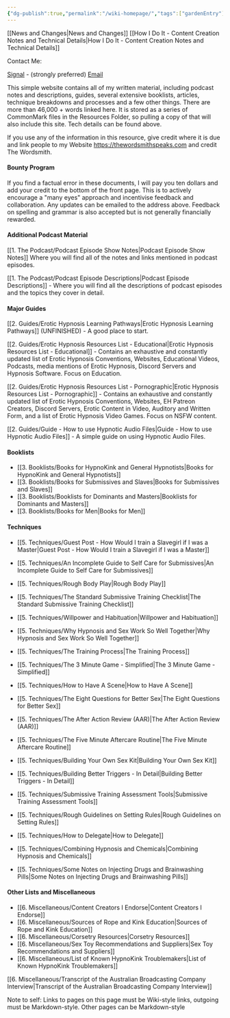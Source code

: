 ```yaml
---
{"dg-publish":true,"permalink":"/wiki-homepage/","tags":["gardenEntry"]}
---
```



[[News and Changes\|News and Changes]]
[[How I Do It - Content Creation Notes and Technical Details\|How I Do It - Content Creation Notes and Technical Details]]

Contact Me:

[Signal](https://signal.me/#eu/UcSdV3OwiCh4vVO8Yv0FtEe5xh4QHRiDd4ls6pLLG-I9k64oV-tEiL1fAiWYvCo9) - (strongly preferred)
[Email](mailto:thewordsmithspeaks@pm.me)

This simple website contains all of my written material, including podcast notes and descriptions, guides, several extensive booklists, articles, technique breakdowns and processes and a few other things. There are more than 46,000 + words linked here. It is stored as a series of CommonMark files in the Resources Folder, so pulling a copy of that will also include this site. Tech details can be found above.

If you use any of the information in this resource, give credit where it is due and link people to my Website https://thewordsmithspeaks.com and credit The Wordsmith.

#### Bounty Program

If you find a factual error in these documents, I will pay you ten dollars and add your credit to the bottom of the front page. This is to actively encourage a "many eyes" approach and incentivise feedback and collaboration. Any updates can be emailed to the address above. Feedback on spelling and grammar is also accepted but is not generally financially rewarded.

#### Additional Podcast Material

[[1. The Podcast/Podcast Episode Show Notes\|Podcast Episode Show Notes]] Where you will find all of the notes and links mentioned in podcast episodes.

[[1. The Podcast/Podcast Episode Descriptions\|Podcast Episode Descriptions]] - Where you will find all the descriptions of podcast episodes and the topics they cover in detail.

#### Major Guides

[[2. Guides/Erotic Hypnosis Learning Pathways\|Erotic Hypnosis Learning Pathways]] (UNFINISHED) - A good place to start.

[[2. Guides/Erotic Hypnosis Resources List - Educational\|Erotic Hypnosis Resources List - Educational]] - Contains an exhaustive and constantly updated list of Erotic Hypnosis Conventions, Websites, Educational Videos, Podcasts, media mentions of Erotic Hypnosis, Discord Servers and Hypnosis Software. Focus on Education.

[[2. Guides/Erotic Hypnosis Resources List - Pornographic\|Erotic Hypnosis Resources List - Pornographic]] - Contains an exhaustive and constantly updated list of Erotic Hypnosis Conventions, Websites, EH Patreon Creators, Discord Servers, Erotic Content in Video, Auditory and Written Form, and a list of Erotic Hypnosis Video Games. Focus on NSFW content.

[[2. Guides/Guide - How to use Hypnotic Audio Files\|Guide - How to use Hypnotic Audio Files]] - A simple guide on using Hypnotic Audio Files.

#### Booklists

- [[3. Booklists/Books for HypnoKink and General Hypnotists\|Books for HypnoKink and General Hypnotists]]
- [[3. Booklists/Books for Submissives and Slaves\|Books for Submissives and Slaves]]
- [[3. Booklists/Booklists for Dominants and Masters\|Booklists for Dominants and Masters]]
- [[3. Booklists/Books for Men\|Books for Men]]

#### Techniques

- [[5. Techniques/Guest Post - How Would I train a Slavegirl if I was a Master\|Guest Post - How Would I train a Slavegirl if I was a Master]]

- [[5. Techniques/An Incomplete Guide to Self Care for Submissives\|An Incomplete Guide to Self Care for Submissives]]

- [[5. Techniques/Rough Body Play\|Rough Body Play]]
- [[5. Techniques/The Standard Submissive Training Checklist\|The Standard Submissive Training Checklist]]
- [[5. Techniques/Willpower and Habituation\|Willpower and Habituation]]
- [[5. Techniques/Why Hypnosis and Sex Work So Well Together\|Why Hypnosis and Sex Work So Well Together]]
- [[5. Techniques/The Training Process\|The Training Process]]

- [[5. Techniques/The 3 Minute Game - Simplified\|The 3 Minute Game - Simplified]]
- [[5. Techniques/How to Have A Scene\|How to Have A Scene]]
- [[5. Techniques/The Eight Questions for Better Sex\|The Eight Questions for Better Sex]]
- [[5. Techniques/The After Action Review (AAR)\|The After Action Review (AAR)]]
- [[5. Techniques/The Five Minute Aftercare Routine\|The Five Minute Aftercare Routine]]
- [[5. Techniques/Building Your Own Sex Kit\|Building Your Own Sex Kit]]
- [[5. Techniques/Building Better Triggers - In Detail\|Building Better Triggers - In Detail]]

- [[5. Techniques/Submissive Training Assessment Tools\|Submissive Training Assessment Tools]]
- [[5. Techniques/Rough Guidelines on Setting Rules\|Rough Guidelines on Setting Rules]]
- [[5. Techniques/How to Delegate\|How to Delegate]]
- [[5. Techniques/Combining Hypnosis and Chemicals\|Combining Hypnosis and Chemicals]]
- [[5. Techniques/Some Notes on Injecting Drugs and Brainwashing Pills\|Some Notes on Injecting Drugs and Brainwashing Pills]]

#### Other Lists and Miscellaneous

- [[6. Miscellaneous/Content Creators I Endorse\|Content Creators I Endorse]]
- [[6. Miscellaneous/Sources of Rope and Kink Education\|Sources of Rope and Kink Education]]
- [[6. Miscellaneous/Corsetry Resources\|Corsetry Resources]]
- [[6. Miscellaneous/Sex Toy Recommendations and Suppliers\|Sex Toy Recommendations and Suppliers]]
- [[6. Miscellaneous/List of Known HypnoKink Troublemakers\|List of Known HypnoKink Troublemakers]]

[[6. Miscellaneous/Transcript of the Australian Broadcasting Company Interview\|Transcript of the Australian Broadcasting Company Interview]]

Note to self: Links to pages on this page must be Wiki-style links, outgoing must be Markdown-style. Other pages can be Markdown-style
